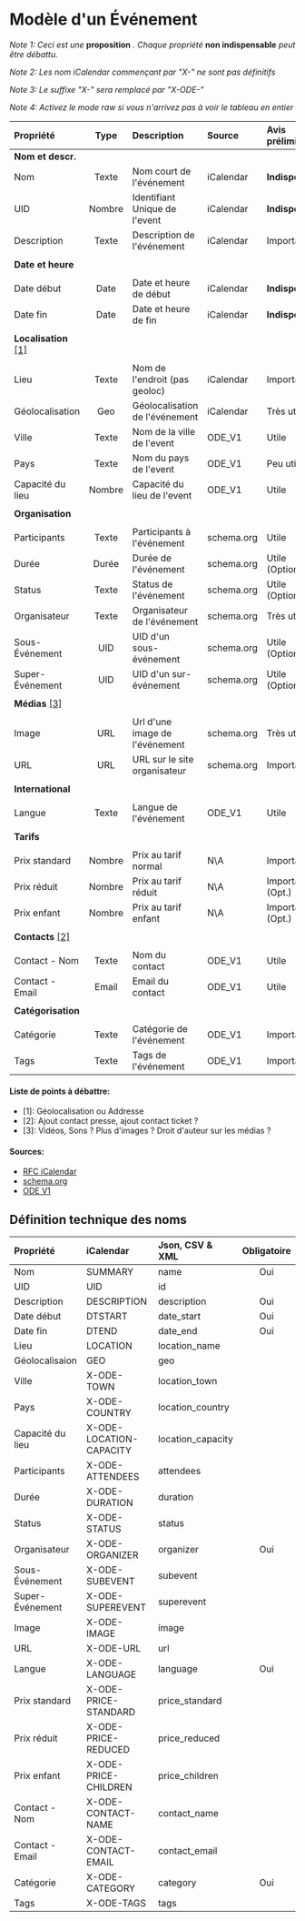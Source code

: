 Modèle d'un Événement
=====================

*Note 1: Ceci est une* **proposition** *. Chaque propriété* **non indispensable** *peut être débattu.*

*Note 2: Les nom iCalendar commençant par "X-" ne sont pas définitifs*

*Note 3: Le suffixe "X-" sera remplacé par "X-ODE-"*

*Note 4: Activez le mode raw si vous n'arrivez pas à voir le tableau en entier*


| Propriété        | Type     | Description                    | Source     | Avis préliminaire | Exemple                  |
|:-----------------|:--------:|:-------------------------------|:-----------|:------------------|:-------------------------|
| **Nom et descr.**|          |                                |            |                   |                          |
| Nom              | Texte    | Nom court de l'événement       | iCalendar  | **Indispensable** | Concert Shakaponk        |
| UID              | Nombre   | Identifiant Unique de l'event  | iCalendar  | **Indispensable** | SL-2015-XYZ-004          |
| Description      | Texte    | Description de l'événement     | iCalendar  | Important         | Concert de rock et [...] |
|                  |          |                                |            |                   |                          |
| **Date et heure**|          |                                |            |                   |                          |
|                  |          |                                |            |                   |                          |
| Date début       | Date     | Date et heure de début         | iCalendar  | **Indispensable** | 2014-06-20 / 20:00       |
| Date fin         | Date     | Date et heure de fin           | iCalendar  | **Indispensable** | 2014-06-20 / 23:30       |
|                  |          |                                |            |                   |                          |
| **Localisation** [\[1\]](#liste-de-points-%C3%A0-d%C3%A9battre)||||       |                   |                          |
|                  |          |                                |            |                   |                          |
| Lieu             | Texte    | Nom de l'endroit (pas geoloc)  | iCalendar  | Important         | Zénith Nantes            |
| Géolocalisation  | Geo      | Géolocalisation de l'événement | iCalendar  | Très utile        | 47.229234, -1.628550     |
| Ville            | Texte    | Nom de la ville de l'event     | ODE_V1     | Utile             | Nantes                   |
| Pays             | Texte    | Nom du pays de l'event         | ODE_V1     | Peu utile         | France                   |
| Capacité du lieu | Nombre   | Capacité du lieu de l'event    | ODE_V1     | Utile             | 4000 (personnes)         |
|                  |          |                                |            |                   |                          |
| **Organisation** |          |                                |            |                   |                          |
|                  |          |                                |            |                   |                          |
| Participants     | Texte    | Participants à l'événement     | schema.org | Utile             | Shakaponk;Tagada Jones   |
| Durée            | Durée    | Durée de l'événement           | schema.org | Utile (Optionnel) | PT3H30M (3h30min)        |
| Status           | Texte    | Status de l'événement          | schema.org | Utile (Optionnel) | Annulé / Reporté         |
| Organisateur     | Texte    | Organisateur de l'événement    | schema.org | Très utile        | Stéréolux                |
| Sous-Événement   | UID      | UID d'un sous-événement        | schema.org | Utile (Optionnel) | SL-2015-XYZ-009          |
| Super-Événement  | UID      | UID d'un sur-événement         | schema.org | Utile (Optionnel) | SL-2015-XYZ-001          |
|                  |          |                                |            |                   |                          |
| **Médias** [\[3\]](#liste-de-points-%C3%A0-d%C3%A9battre)||| |            |                   |                          |
|                  |          |                                |            |                   |                          |
| Image            | URL      | Url d'une image de l'événement | schema.org | Très utile        | http://website/image.jpg |
| URL              | URL      | URL sur le site organisateur   | schema.org | Important         | http://website/concert/  |
|                  |          |                                |            |                   |                          |
| **International**|          |                                |            |                   |                          |
|                  |          |                                |            |                   |                          |
| Langue           | Texte    | Langue de l'événement          | ODE_V1     | Utile             | FR (Français)            |
|                  |          |                                |            |                   |                          |
| **Tarifs**       |          |                                |            |                   |                          |
|                  |          |                                |            |                   |                          |
| Prix standard    | Nombre   | Prix au tarif normal           | N\A        | Important         | 10 (10 €)                |
| Prix réduit      | Nombre   | Prix au tarif réduit           | N\A        | Important (Opt.)  | 7.5 (7.5 €)              |
| Prix enfant      | Nombre   | Prix au tarif enfant           | N\A        | Important (Opt.)  | 5 (5 €)                  |
|                  |          |                                |            |                   |                          |
| **Contacts** [\[2\]](#liste-de-points-%C3%A0-d%C3%A9battre)||||           |                   |                          |
|                  |          |                                |            |                   |                          |
| Contact - Nom    | Texte    | Nom du contact                 | ODE_V1     | Utile             | John Smith               |
| Contact - Email  | Email    | Email du contact               | ODE_V1     | Utile             | john.smith@email.com     |
|                  |          |                                |            |                   |                          |
|**Catégorisation**|          |                                |            |                   |                          |
|                  |          |                                |            |                   |                          |
| Catégorie        | Texte    | Catégorie de l'événement       | ODE_V1     | Important         | Concert                  |
| Tags             | Texte    | Tags de l'événement            | ODE_V1     | Important         | Rock;Alternatif;[...]    |


#### Liste de points à débattre:
* \[1\]: Géolocalisation ou Addresse
* \[2\]: Ajout contact presse, ajout contact ticket ?
* \[3\]: Vidéos, Sons ? Plus d'images ? Droit d'auteur sur les médias ?


#### Sources:
* [RFC iCalendar](https://tools.ietf.org/html/rfc5545)
* [schema.org](http://schema.org/Event)
* [ODE V1](https://github.com/LiberTIC/ODE)




Définition technique des noms
-----------------------------

| Propriété         | iCalendar               | Json, CSV & XML        | Obligatoire |
|:------------------|:------------------------|:-----------------------|:-----------:|
| Nom               | SUMMARY                 | name                   | Oui         |
| UID               | UID                     | id                     |             |
| Description       | DESCRIPTION             | description            | Oui         |
| Date début        | DTSTART                 | date_start             | Oui         |
| Date fin          | DTEND                   | date_end               | Oui         |
| Lieu              | LOCATION                | location_name          |             |
| Géolocalisaion    | GEO                     | geo                    |             |
| Ville             | X-ODE-TOWN              | location_town          |             |
| Pays              | X-ODE-COUNTRY           | location_country       |             |
| Capacité du lieu  | X-ODE-LOCATION-CAPACITY | location_capacity      |             |
| Participants      | X-ODE-ATTENDEES         | attendees              |             |
| Durée             | X-ODE-DURATION          | duration               |             |
| Status            | X-ODE-STATUS            | status                 |             |
| Organisateur      | X-ODE-ORGANIZER         | organizer              | Oui         |
| Sous-Événement    | X-ODE-SUBEVENT          | subevent               |             |
| Super-Événement   | X-ODE-SUPEREVENT        | superevent             |             |
| Image             | X-ODE-IMAGE             | image                  |             |
| URL               | X-ODE-URL               | url                    |             |
| Langue            | X-ODE-LANGUAGE          | language               | Oui         |
| Prix standard     | X-ODE-PRICE-STANDARD    | price_standard         |             |
| Prix réduit       | X-ODE-PRICE-REDUCED     | price_reduced          |             |
| Prix enfant       | X-ODE-PRICE-CHILDREN    | price_children         |             |
| Contact - Nom     | X-ODE-CONTACT-NAME      | contact_name           |             |
| Contact - Email   | X-ODE-CONTACT-EMAIL     | contact_email          |             |
| Catégorie         | X-ODE-CATEGORY          | category               | Oui         |
| Tags              | X-ODE-TAGS              | tags                   |             |
